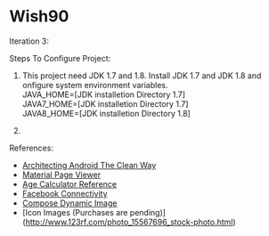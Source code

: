 # Wish90

Iteration 3: 



Steps To Configure Project:

1) This project need JDK 1.7 and 1.8. Install JDK 1.7 and JDK 1.8 and onfigure system environment variables. <br>
JAVA_HOME=[JDK installetion Directory 1.7]<br>
JAVA7_HOME=[JDK installetion Directory 1.7]<br>
JAVA8_HOME=[JDK installetion Directory 1.8]<br>
<p>

2) 

References:
+ [Architecting Android The Clean Way](http://fernandocejas.com/2014/09/03/architecting-android-the-clean-way/)
+ [Material Page Viewer](https://github.com/florent37/MaterialViewPager)
+ [Age Calculator Reference](http://freeprojectscode.com/android-projects/age-calculator/814/)
+ [Facebook Connectivity](http://stackoverflow.com/questions/6236251/android-get-facebook-friends-list)
+ [Compose Dynamic Image](https://gist.github.com/andrei-mak/8573359)
+ [Icon Images (Purchases are pending)] (http://www.123rf.com/photo_15567696_stock-photo.html)


